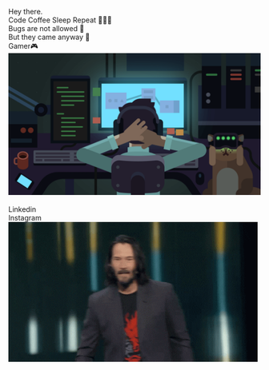 Hey there.<br />
Code Coffee Sleep Repeat 👨🏼‍💻<br />
Bugs are not allowed 🚫<br />
But they came anyway 🐞<br />
Gamer🎮<br />
 <img src="./987256.png" /><br /><br />
 Linkedin<br/>
 Instagram<br/>
<img src="./giphy.gif"/>
